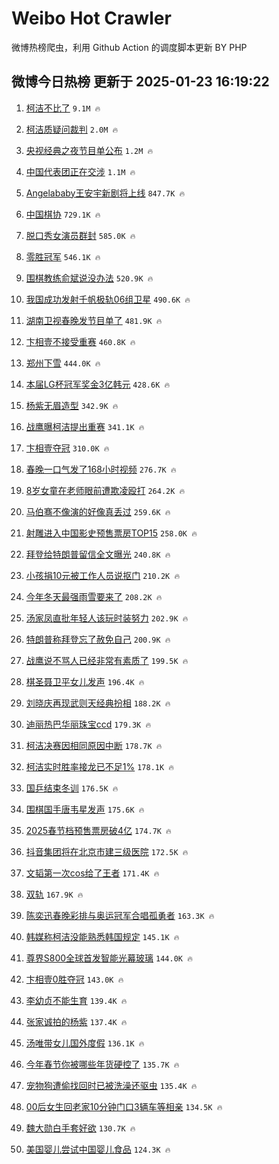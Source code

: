 # Weibo Hot Crawler 



微博热榜爬虫，利用 Github Action 的调度脚本更新 BY PHP 


## 微博今日热榜 更新于 2025-01-23 16:19:22 
1. [柯洁不比了](https://s.weibo.com/weibo?q=%23%E6%9F%AF%E6%B4%81%E4%B8%8D%E6%AF%94%E4%BA%86%23&t=31&band_rank=1&Refer=top) `9.1M 🔥` 

1. [柯洁质疑问裁判](https://s.weibo.com/weibo?q=%23%E6%9F%AF%E6%B4%81%E8%B4%A8%E7%96%91%E9%97%AE%E8%A3%81%E5%88%A4%23&t=31&band_rank=2&Refer=top) `2.0M 🔥` 

1. [央视经典之夜节目单公布](https://s.weibo.com/weibo?q=%23%E5%A4%AE%E8%A7%86%E7%BB%8F%E5%85%B8%E4%B9%8B%E5%A4%9C%E8%8A%82%E7%9B%AE%E5%8D%95%E5%85%AC%E5%B8%83%23&t=31&band_rank=3&Refer=top) `1.2M 🔥` 

1. [中国代表团正在交涉](https://s.weibo.com/weibo?q=%23%E4%B8%AD%E5%9B%BD%E4%BB%A3%E8%A1%A8%E5%9B%A2%E6%AD%A3%E5%9C%A8%E4%BA%A4%E6%B6%89%23&t=31&band_rank=4&Refer=top) `1.1M 🔥` 

1. [Angelababy王安宇新剧将上线](https://s.weibo.com/weibo?q=%23Angelababy%E7%8E%8B%E5%AE%89%E5%AE%87%E6%96%B0%E5%89%A7%E5%B0%86%E4%B8%8A%E7%BA%BF%23&t=31&band_rank=5&Refer=top) `847.7K 🔥` 

1. [中国棋协](https://s.weibo.com/weibo?q=%E4%B8%AD%E5%9B%BD%E6%A3%8B%E5%8D%8F&t=31&band_rank=6&Refer=top) `729.1K 🔥` 

1. [脱口秀女演员群封](https://s.weibo.com/weibo?q=%E8%84%B1%E5%8F%A3%E7%A7%80%E5%A5%B3%E6%BC%94%E5%91%98%E7%BE%A4%E5%B0%81&t=31&band_rank=7&Refer=top) `585.0K 🔥` 

1. [零胜冠军](https://s.weibo.com/weibo?q=%E9%9B%B6%E8%83%9C%E5%86%A0%E5%86%9B&t=31&band_rank=8&Refer=top) `546.1K 🔥` 

1. [围棋教练俞斌说没办法](https://s.weibo.com/weibo?q=%23%E5%9B%B4%E6%A3%8B%E6%95%99%E7%BB%83%E4%BF%9E%E6%96%8C%E8%AF%B4%E6%B2%A1%E5%8A%9E%E6%B3%95%23&t=31&band_rank=9&Refer=top) `520.9K 🔥` 

1. [我国成功发射千帆极轨06组卫星](https://s.weibo.com/weibo?q=%23%E6%88%91%E5%9B%BD%E6%88%90%E5%8A%9F%E5%8F%91%E5%B0%84%E5%8D%83%E5%B8%86%E6%9E%81%E8%BD%A806%E7%BB%84%E5%8D%AB%E6%98%9F%23&t=31&band_rank=10&Refer=top) `490.6K 🔥` 

1. [湖南卫视春晚发节目单了](https://s.weibo.com/weibo?q=%23%E6%B9%96%E5%8D%97%E5%8D%AB%E8%A7%86%E6%98%A5%E6%99%9A%E5%8F%91%E8%8A%82%E7%9B%AE%E5%8D%95%E4%BA%86%23&t=31&band_rank=11&Refer=top) `481.9K 🔥` 

1. [卞相壹不接受重赛](https://s.weibo.com/weibo?q=%23%E5%8D%9E%E7%9B%B8%E5%A3%B9%E4%B8%8D%E6%8E%A5%E5%8F%97%E9%87%8D%E8%B5%9B%23&t=31&band_rank=12&Refer=top) `460.8K 🔥` 

1. [郑州下雪](https://s.weibo.com/weibo?q=%E9%83%91%E5%B7%9E%E4%B8%8B%E9%9B%AA&t=31&band_rank=13&Refer=top) `444.0K 🔥` 

1. [本届LG杯冠军奖金3亿韩元](https://s.weibo.com/weibo?q=%23%E6%9C%AC%E5%B1%8ALG%E6%9D%AF%E5%86%A0%E5%86%9B%E5%A5%96%E9%87%913%E4%BA%BF%E9%9F%A9%E5%85%83%23&t=31&band_rank=14&Refer=top) `428.6K 🔥` 

1. [杨紫无眉造型](https://s.weibo.com/weibo?q=%23%E6%9D%A8%E7%B4%AB%E6%97%A0%E7%9C%89%E9%80%A0%E5%9E%8B%23&t=31&band_rank=15&Refer=top) `342.9K 🔥` 

1. [战鹰曝柯洁提出重赛](https://s.weibo.com/weibo?q=%23%E6%88%98%E9%B9%B0%E6%9B%9D%E6%9F%AF%E6%B4%81%E6%8F%90%E5%87%BA%E9%87%8D%E8%B5%9B%23&t=31&band_rank=16&Refer=top) `341.1K 🔥` 

1. [卞相壹夺冠](https://s.weibo.com/weibo?q=%23%E5%8D%9E%E7%9B%B8%E5%A3%B9%E5%A4%BA%E5%86%A0%23&t=31&band_rank=17&Refer=top) `310.0K 🔥` 

1. [春晚一口气发了168小时视频](https://s.weibo.com/weibo?q=%E6%98%A5%E6%99%9A%E4%B8%80%E5%8F%A3%E6%B0%94%E5%8F%91%E4%BA%86168%E5%B0%8F%E6%97%B6%E8%A7%86%E9%A2%91&t=31&band_rank=18&Refer=top) `276.7K 🔥` 

1. [8岁女童在老师眼前遭欺凌殴打](https://s.weibo.com/weibo?q=%238%E5%B2%81%E5%A5%B3%E7%AB%A5%E5%9C%A8%E8%80%81%E5%B8%88%E7%9C%BC%E5%89%8D%E9%81%AD%E6%AC%BA%E5%87%8C%E6%AE%B4%E6%89%93%23&t=31&band_rank=19&Refer=top) `264.2K 🔥` 

1. [马伯骞不像演的好像真丢过](https://s.weibo.com/weibo?q=%E9%A9%AC%E4%BC%AF%E9%AA%9E%E4%B8%8D%E5%83%8F%E6%BC%94%E7%9A%84%E5%A5%BD%E5%83%8F%E7%9C%9F%E4%B8%A2%E8%BF%87&t=31&band_rank=20&Refer=top) `259.6K 🔥` 

1. [射雕进入中国影史预售票房TOP15](https://s.weibo.com/weibo?q=%23%E5%B0%84%E9%9B%95%E8%BF%9B%E5%85%A5%E4%B8%AD%E5%9B%BD%E5%BD%B1%E5%8F%B2%E9%A2%84%E5%94%AE%E7%A5%A8%E6%88%BFTOP15%23&t=31&band_rank=21&Refer=top) `258.0K 🔥` 

1. [拜登给特朗普留信全文曝光](https://s.weibo.com/weibo?q=%23%E6%8B%9C%E7%99%BB%E7%BB%99%E7%89%B9%E6%9C%97%E6%99%AE%E7%95%99%E4%BF%A1%E5%85%A8%E6%96%87%E6%9B%9D%E5%85%89%23&t=31&band_rank=22&Refer=top) `240.8K 🔥` 

1. [小孩捐10元被工作人员说抠门](https://s.weibo.com/weibo?q=%23%E5%B0%8F%E5%AD%A9%E6%8D%9010%E5%85%83%E8%A2%AB%E5%B7%A5%E4%BD%9C%E4%BA%BA%E5%91%98%E8%AF%B4%E6%8A%A0%E9%97%A8%23&t=31&band_rank=23&Refer=top) `210.2K 🔥` 

1. [今年冬天最强雨雪要来了](https://s.weibo.com/weibo?q=%23%E4%BB%8A%E5%B9%B4%E5%86%AC%E5%A4%A9%E6%9C%80%E5%BC%BA%E9%9B%A8%E9%9B%AA%E8%A6%81%E6%9D%A5%E4%BA%86%23&t=31&band_rank=24&Refer=top) `208.2K 🔥` 

1. [汤家凤直批年轻人该玩时装努力](https://s.weibo.com/weibo?q=%23%E6%B1%A4%E5%AE%B6%E5%87%A4%E7%9B%B4%E6%89%B9%E5%B9%B4%E8%BD%BB%E4%BA%BA%E8%AF%A5%E7%8E%A9%E6%97%B6%E8%A3%85%E5%8A%AA%E5%8A%9B%23&t=31&band_rank=25&Refer=top) `202.9K 🔥` 

1. [特朗普称拜登忘了赦免自己](https://s.weibo.com/weibo?q=%23%E7%89%B9%E6%9C%97%E6%99%AE%E7%A7%B0%E6%8B%9C%E7%99%BB%E5%BF%98%E4%BA%86%E8%B5%A6%E5%85%8D%E8%87%AA%E5%B7%B1%23&t=31&band_rank=26&Refer=top) `200.9K 🔥` 

1. [战鹰说不骂人已经非常有素质了](https://s.weibo.com/weibo?q=%23%E6%88%98%E9%B9%B0%E8%AF%B4%E4%B8%8D%E9%AA%82%E4%BA%BA%E5%B7%B2%E7%BB%8F%E9%9D%9E%E5%B8%B8%E6%9C%89%E7%B4%A0%E8%B4%A8%E4%BA%86%23&t=31&band_rank=27&Refer=top) `199.5K 🔥` 

1. [棋圣聂卫平女儿发声](https://s.weibo.com/weibo?q=%23%E6%A3%8B%E5%9C%A3%E8%81%82%E5%8D%AB%E5%B9%B3%E5%A5%B3%E5%84%BF%E5%8F%91%E5%A3%B0%23&t=31&band_rank=28&Refer=top) `196.4K 🔥` 

1. [刘晓庆再现武则天经典扮相](https://s.weibo.com/weibo?q=%23%E5%88%98%E6%99%93%E5%BA%86%E5%86%8D%E7%8E%B0%E6%AD%A6%E5%88%99%E5%A4%A9%E7%BB%8F%E5%85%B8%E6%89%AE%E7%9B%B8%23&t=31&band_rank=29&Refer=top) `188.2K 🔥` 

1. [迪丽热巴华丽珠宝ccd](https://s.weibo.com/weibo?q=%23%E8%BF%AA%E4%B8%BD%E7%83%AD%E5%B7%B4%E5%8D%8E%E4%B8%BD%E7%8F%A0%E5%AE%9Dccd%23&t=31&band_rank=30&Refer=top) `179.3K 🔥` 

1. [柯洁决赛因相同原因中断](https://s.weibo.com/weibo?q=%23%E6%9F%AF%E6%B4%81%E5%86%B3%E8%B5%9B%E5%9B%A0%E7%9B%B8%E5%90%8C%E5%8E%9F%E5%9B%A0%E4%B8%AD%E6%96%AD%23&t=31&band_rank=31&Refer=top) `178.7K 🔥` 

1. [柯洁实时胜率接龙已不足1%](https://s.weibo.com/weibo?q=%23%E6%9F%AF%E6%B4%81%E5%AE%9E%E6%97%B6%E8%83%9C%E7%8E%87%E6%8E%A5%E9%BE%99%E5%B7%B2%E4%B8%8D%E8%B6%B31%25%23&t=31&band_rank=32&Refer=top) `178.1K 🔥` 

1. [国乒结束冬训](https://s.weibo.com/weibo?q=%23%E5%9B%BD%E4%B9%92%E7%BB%93%E6%9D%9F%E5%86%AC%E8%AE%AD%23&t=31&band_rank=33&Refer=top) `176.5K 🔥` 

1. [围棋国手唐韦星发声](https://s.weibo.com/weibo?q=%23%E5%9B%B4%E6%A3%8B%E5%9B%BD%E6%89%8B%E5%94%90%E9%9F%A6%E6%98%9F%E5%8F%91%E5%A3%B0%23&t=31&band_rank=34&Refer=top) `175.6K 🔥` 

1. [2025春节档预售票房破4亿](https://s.weibo.com/weibo?q=%232025%E6%98%A5%E8%8A%82%E6%A1%A3%E9%A2%84%E5%94%AE%E7%A5%A8%E6%88%BF%E7%A0%B44%E4%BA%BF%23&t=31&band_rank=35&Refer=top) `174.7K 🔥` 

1. [抖音集团将在北京市建三级医院](https://s.weibo.com/weibo?q=%23%E6%8A%96%E9%9F%B3%E9%9B%86%E5%9B%A2%E5%B0%86%E5%9C%A8%E5%8C%97%E4%BA%AC%E5%B8%82%E5%BB%BA%E4%B8%89%E7%BA%A7%E5%8C%BB%E9%99%A2%23&t=31&band_rank=36&Refer=top) `172.5K 🔥` 

1. [文韬第一次cos给了王者](https://s.weibo.com/weibo?q=%23%E6%96%87%E9%9F%AC%E7%AC%AC%E4%B8%80%E6%AC%A1cos%E7%BB%99%E4%BA%86%E7%8E%8B%E8%80%85%23&t=31&band_rank=37&Refer=top) `171.4K 🔥` 

1. [双轨](https://s.weibo.com/weibo?q=%E5%8F%8C%E8%BD%A8&t=31&band_rank=38&Refer=top) `167.9K 🔥` 

1. [陈奕迅春晚彩排与奥运冠军合唱孤勇者](https://s.weibo.com/weibo?q=%23%E9%99%88%E5%A5%95%E8%BF%85%E6%98%A5%E6%99%9A%E5%BD%A9%E6%8E%92%E4%B8%8E%E5%A5%A5%E8%BF%90%E5%86%A0%E5%86%9B%E5%90%88%E5%94%B1%E5%AD%A4%E5%8B%87%E8%80%85%23&t=31&band_rank=39&Refer=top) `163.3K 🔥` 

1. [韩媒称柯洁没能熟悉韩国规定](https://s.weibo.com/weibo?q=%23%E9%9F%A9%E5%AA%92%E7%A7%B0%E6%9F%AF%E6%B4%81%E6%B2%A1%E8%83%BD%E7%86%9F%E6%82%89%E9%9F%A9%E5%9B%BD%E8%A7%84%E5%AE%9A%23&t=31&band_rank=40&Refer=top) `145.1K 🔥` 

1. [尊界S800全球首发智能光幕玻璃](https://s.weibo.com/weibo?q=%23%E5%B0%8A%E7%95%8CS800%E5%85%A8%E7%90%83%E9%A6%96%E5%8F%91%E6%99%BA%E8%83%BD%E5%85%89%E5%B9%95%E7%8E%BB%E7%92%83%23&t=31&band_rank=41&Refer=top) `144.0K 🔥` 

1. [卞相壹0胜夺冠](https://s.weibo.com/weibo?q=%23%E5%8D%9E%E7%9B%B8%E5%A3%B90%E8%83%9C%E5%A4%BA%E5%86%A0%23&t=31&band_rank=42&Refer=top) `143.0K 🔥` 

1. [李幼贞不能生育](https://s.weibo.com/weibo?q=%23%E6%9D%8E%E5%B9%BC%E8%B4%9E%E4%B8%8D%E8%83%BD%E7%94%9F%E8%82%B2%23&t=31&band_rank=43&Refer=top) `139.4K 🔥` 

1. [张家诚拍的杨紫](https://s.weibo.com/weibo?q=%E5%BC%A0%E5%AE%B6%E8%AF%9A%E6%8B%8D%E7%9A%84%E6%9D%A8%E7%B4%AB&t=31&band_rank=44&Refer=top) `137.4K 🔥` 

1. [汤唯带女儿国外度假](https://s.weibo.com/weibo?q=%23%E6%B1%A4%E5%94%AF%E5%B8%A6%E5%A5%B3%E5%84%BF%E5%9B%BD%E5%A4%96%E5%BA%A6%E5%81%87%23&t=31&band_rank=45&Refer=top) `136.1K 🔥` 

1. [今年春节你被哪些年货硬控了](https://s.weibo.com/weibo?q=%23%E4%BB%8A%E5%B9%B4%E6%98%A5%E8%8A%82%E4%BD%A0%E8%A2%AB%E5%93%AA%E4%BA%9B%E5%B9%B4%E8%B4%A7%E7%A1%AC%E6%8E%A7%E4%BA%86%23&t=31&band_rank=46&Refer=top) `135.7K 🔥` 

1. [宠物狗遭偷找回时已被洗澡还驱虫](https://s.weibo.com/weibo?q=%23%E5%AE%A0%E7%89%A9%E7%8B%97%E9%81%AD%E5%81%B7%E6%89%BE%E5%9B%9E%E6%97%B6%E5%B7%B2%E8%A2%AB%E6%B4%97%E6%BE%A1%E8%BF%98%E9%A9%B1%E8%99%AB%23&t=31&band_rank=47&Refer=top) `135.4K 🔥` 

1. [00后女生回老家10分钟门口3辆车等相亲](https://s.weibo.com/weibo?q=%2300%E5%90%8E%E5%A5%B3%E7%94%9F%E5%9B%9E%E8%80%81%E5%AE%B610%E5%88%86%E9%92%9F%E9%97%A8%E5%8F%A33%E8%BE%86%E8%BD%A6%E7%AD%89%E7%9B%B8%E4%BA%B2%23&t=31&band_rank=48&Refer=top) `134.5K 🔥` 

1. [魏大勋白手套好欲](https://s.weibo.com/weibo?q=%E9%AD%8F%E5%A4%A7%E5%8B%8B%E7%99%BD%E6%89%8B%E5%A5%97%E5%A5%BD%E6%AC%B2&t=31&band_rank=49&Refer=top) `130.7K 🔥` 

1. [美国婴儿尝试中国婴儿食品](https://s.weibo.com/weibo?q=%E7%BE%8E%E5%9B%BD%E5%A9%B4%E5%84%BF%E5%B0%9D%E8%AF%95%E4%B8%AD%E5%9B%BD%E5%A9%B4%E5%84%BF%E9%A3%9F%E5%93%81&t=31&band_rank=50&Refer=top) `124.3K 🔥` 

